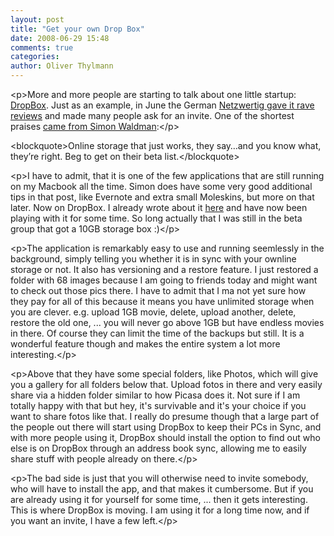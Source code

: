 ```yaml
---
layout: post
title: "Get your own Drop Box"
date: 2008-06-29 15:48
comments: true
categories: 
author: Oliver Thylmann
---
```



&lt;p&gt;More and more people are starting to talk about one little startup: [DropBox](https://www.getdropbox.com/referrals/NTkwMDkm). Just as an example, in June the German [Netzwertig gave it rave reviews](http://netzwertig.com/2008/05/30/die-cloud-kommt-dropbox-zeigt-wie-beta-invites/) and made many people ask for an invite. One of the shortest praises [came from Simon Waldman](http://www.simonwaldman.net/2008/06/13/whats-been-keeping-me-busy/):&lt;/p&gt;

&lt;blockquote&gt;Online storage that just works, they say…and you know what, they’re right. Beg to get on their beta list.&lt;/blockquote&gt;

&lt;p&gt;I have to admit, that it is one of the few applications that are still running on my Macbook all the time. Simon does have some very good additional tips in that post, like Evernote and extra small Moleskins, but more on that later. Now on DropBox. I already wrote about it [here](http://blog.thylmann.net/2008/04/19/a-few-items-that-clog-up-my-bookmarks/) and have now been playing with it for some time. So long actually that I was still in the beta group that got a 10GB storage box :)&lt;/p&gt;

&lt;p&gt;The application is remarkably easy to use and running seemlessly in the background, simply telling you whether it is in sync with your ownline storage or not. It also has versioning and a restore feature. I just restored a folder with 68 images because I am going to friends today and might want to check out those pics there. I have to admit that I ma not yet sure how they pay for all of this because it means you have unlimited storage when you are clever. e.g. upload 1GB movie, delete, upload another, delete, restore the old one, ... you will never go above 1GB but have endless movies in there. Of course they can limit the time of the backups but still. It is a wonderful feature though and makes the entire system a lot more interesting.&lt;/p&gt;

&lt;p&gt;Above that they have some special folders, like Photos, which will give you a gallery for all folders below that. Upload fotos in there and very easily share via a hidden folder similar to how Picasa does it. Not sure if I am totally happy with that but hey, it's survivable and it's your choice if you want to share fotos like that. I really do presume though that a large part of the people out there will start using DropBox to keep their PCs in Sync, and with more people using it, DropBox should install the option to find out who else is on DropBox through an address book sync, allowing me to easily share stuff with people already on there.&lt;/p&gt;

&lt;p&gt;The bad side is just that you will otherwise need to invite somebody, who will have to install the app, and that makes it cumbersome. But if you are already using it for yourself for some time, ... then it gets interesting. This is where DropBox is moving. I am using it for a long time now, and if you want an invite, I have a few left.&lt;/p&gt;



